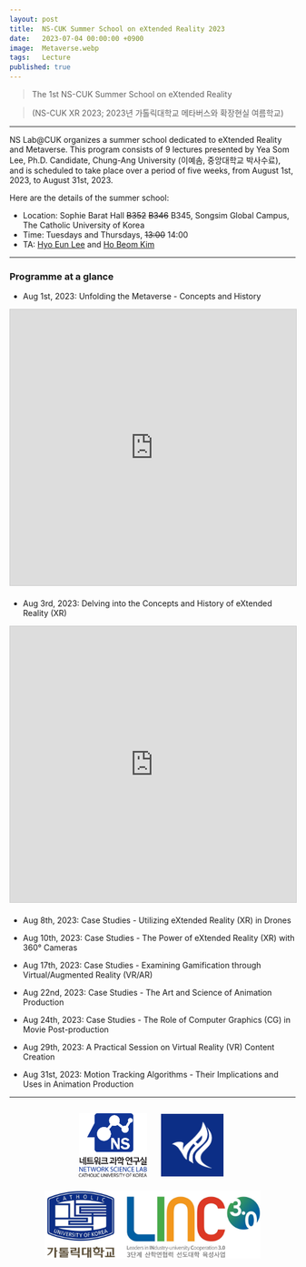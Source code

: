 ```yaml
---
layout: post
title:  NS-CUK Summer School on eXtended Reality 2023
date:   2023-07-04 00:00:00 +0900
image:  Metaverse.webp
tags:   Lecture
published: true
---
```


> The 1st NS-CUK Summer School on eXtended Reality

> (NS-CUK XR 2023; 2023년 가톨릭대학교 메타버스와 확장현실 여름학교)

***

NS Lab@CUK organizes a summer school dedicated to eXtended Reality and Metaverse. This program consists of 9 lectures presented by Yea Som Lee, Ph.D. Candidate, Chung-Ang University (이예솜, 중앙대학교 박사수료), and is scheduled to take place over a period of five weeks, from August 1st, 2023, to August 31st, 2023.

Here are the details of the summer school:
* Location: Sophie Barat Hall ~~B352~~ ~~B346~~ B345, Songsim Global Campus, The Catholic University of Korea
* Time: Tuesdays and Thursdays, ~~13:00~~ 14:00
* TA: [Hyo Eun Lee](https://nslab-cuk.github.io/member/helee) and [Ho Beom Kim](https://nslab-cuk.github.io/member/hbkim)

***

### Programme at a glance
* Aug 1st, 2023: Unfolding the Metaverse - Concepts and History
<p align="center"><iframe src="https://www.slideshare.net/slideshow/embed_code/key/IEgkpYAtT3yvk5?hostedIn=slideshare&page=upload" width="595" height="485" frameborder="0" marginwidth="0" marginheight="0" scrolling="no" style="border:1px solid #CCC; border-width:1px; margin-bottom:5px; max-width: 100%;" allowfullscreen></iframe></p>

* Aug 3rd, 2023: Delving into the Concepts and History of eXtended Reality (XR)
<p align="center"><iframe src="https://www.slideshare.net/slideshow/embed_code/key/x2h62Pz3sZRTSb?hostedIn=slideshare&page=upload" width="595" height="485" frameborder="0" marginwidth="0" marginheight="0" scrolling="no" style="border:1px solid #CCC; border-width:1px; margin-bottom:5px; max-width: 100%;" allowfullscreen></iframe></p>

* Aug 8th, 2023: Case Studies - Utilizing eXtended Reality (XR) in Drones

* Aug 10th, 2023: Case Studies - The Power of eXtended Reality (XR) with 360° Cameras

* Aug 17th, 2023: Case Studies - Examining Gamification through Virtual/Augmented Reality (VR/AR)

* Aug 22nd, 2023: Case Studies - The Art and Science of Animation Production

* Aug 24th, 2023: Case Studies - The Role of Computer Graphics (CG) in Movie Post-production

* Aug 29th, 2023: A Practical Session on Virtual Reality (VR) Content Creation

* Aug 31st, 2023: Motion Tracking Algorithms - Their Implications and Uses in Animation Production

***

<p align="center"><a href="https://nslab-cuk.github.io/"><img align="center" src="/images/Logo_Square.png" style="width : 120px; margin : 10px"></a><a href="https://cukai.catholic.ac.kr/cukai/index.html"><img align="center" src="/images/AI_Logo.png" style="width : 110px; margin : 15px"></a><a href="https://linc.catholic.ac.kr/lincplus/index.html"><img align="center" src="/images/CUKLINK_Logo.jpg" style="width : 380px; margin : 10px"></a></p>
